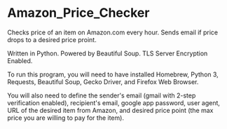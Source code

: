 # Amazon_Price_Checker
Checks price of an item on Amazon.com every hour. Sends email if price drops to a desired price proint. 

Written in Python. Powered by Beautiful Soup. TLS Server Encryption Enabled.

To run this program, you will need to have installed Homebrew, Python 3, Requests, Beautiful Soup, Gecko Driver, and Firefox Web Browser.

You will also need to define the sender's email (gmail with 2-step verification enabled), recipient's email, google app password, user agent, URL of the desired item from Amazon, and desired price point (the max price you are willing to pay for the item).
